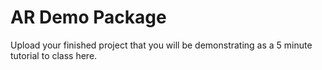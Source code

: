 # AR Demo Package

Upload your finished project that you will be demonstrating as a 5 minute tutorial to class here.
